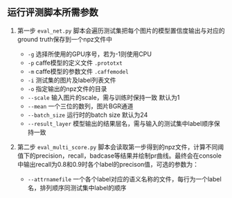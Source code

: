## 运行评测脚本所需参数

1. 第一步 `eval_net.py` 脚本会遍历测试集把每个图片的模型置信度输出与对应的ground truth保存到一个npz文件中

    - `-g` 选择所使用的GPU序号，若为-1则使用CPU
    - `-p` caffe模型的定义文件 `.prototxt`
    - `-m` caffe模型的参数文件 `.caffemodel`
    - `-i` 测试集的图片及label列表文件
    - `-o` 指定输出的npz文件的目录
    - `--scale` 输入图片的scale，需与训练时保持一致 默认为1
    - `--mean` 一个三位的数列，图片BGR通道
    - `--batch_size` 运行时的batch size 默认为24
    - `--result_layer` 模型输出的结果层名，需与输入的测试集中label顺序保持一致

1. 第二步 `eval_multi_score.py` 脚本会读取第一步得到的npz文件，计算不同阈值下的precision，recall，badcase等结果并绘制pr曲线。最终会在console中输出recall为0.8和0.9时各个label的precison值，可选的参数为：

    - `--attrnamefile` 一个各个label对应的语义名称的文件，每行为一个label名，排列顺序同测试集中label的顺序
